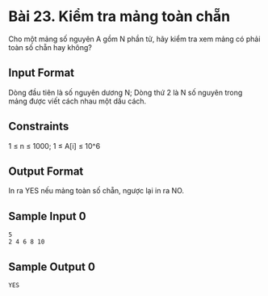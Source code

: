 # Bài 23. Kiểm tra mảng toàn chẵn

Cho một mảng số nguyên A gồm N phần tử, hãy kiểm tra xem mảng có phải toàn số chẵn hay không?

## Input Format
Dòng đầu tiên là số nguyên dương N; Dòng thứ 2 là N số nguyên trong mảng được viết cách nhau một dấu cách.

## Constraints
1 ≤ n ≤ 1000; 1 ≤ A[i] ≤ 10^6

## Output Format
In ra YES nếu mảng toàn số chẵn, ngược lại in ra NO.

## Sample Input 0
```
5
2 4 6 8 10
```

## Sample Output 0
```
YES
```